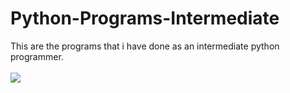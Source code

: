 # Python-Programs-Intermediate
This are the programs that i have done as an intermediate python programmer.
<br><br>
<img src="https://cdn.dribbble.com/users/1162077/screenshots/3960993/workspace.gif">
